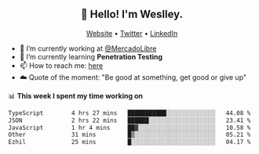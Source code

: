 <h2 align="center">👋 Hello! I'm Weslley.</h2>
<p align="center">
  <a href="http://weslleyneri.com.br">Website</a> •
  <a href="https://twitter.com/Weslley_Neri">Twitter</a> •
  <a href="https://www.linkedin.com/in/weslley-neri-3658908b">LinkedIn</a>
</p>


- 🔭 I’m currently working at [@MercadoLibre](https://github.com/mercadolibre)
- 🌱 I’m currently learning **Penetration Testing**
- 📫 How to reach me: [here](mailto:weslley39@gmail.com)
- ☁️ Quote of the moment: "Be good at something, get good or give up"

📊 **This week I spent my time working on**
<!--START_SECTION:waka-->

```txt
TypeScript        4 hrs 27 mins   ███████████░░░░░░░░░░░░░░   44.08 %
JSON              2 hrs 22 mins   ██████░░░░░░░░░░░░░░░░░░░   23.41 %
JavaScript        1 hr 4 mins     ██▓░░░░░░░░░░░░░░░░░░░░░░   10.58 %
Other             31 mins         █▒░░░░░░░░░░░░░░░░░░░░░░░   05.21 %
Ezhil             25 mins         █░░░░░░░░░░░░░░░░░░░░░░░░   04.17 %
```

<!--END_SECTION:waka-->

<!-- Inspired by https://github.com/gruselhaus/gruselhaus -->
